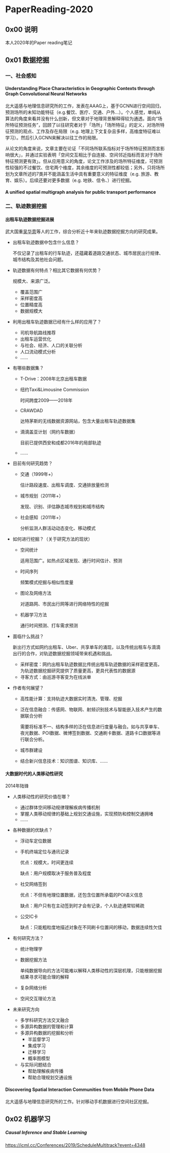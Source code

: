 # PaperReading-2020

## 0x00 说明

本人2020年的Paper reading笔记

## 0x01 数据挖掘

### 一、社会感知

#### Understanding Place Characteristics in Geographic Contexts through Graph Convolutional Neural Networks

北大遥感与地理信息研究所的工作，发表在AAAG上，基于GCNN进行空间回归，预测场所的未知功能特征（e.g.餐饮、医疗、交通、户外...）。个人感觉，单纯从算法的角度来看并没有什么创新，但文章对于地理背景解释得较为通透。面向“场所特征预测任务”，回顾了以往研究者对于「场所」「场所特征」的定义，对场所特征预测的观点、工作及存在局限（e.g. 地理上下文复杂且多样，高维度特征难以学习）。然后引入GCNN来解决以往工作的局限。

从论文的角度来说，文章主要在论证「不同场所联系指标对于场所特征预测而言影响很大」，并通过实验表明「空间交互相比于自连接、空间邻近指标而言对于场所特征预测更有效」。但从应用意义的角度，论文工作涉及的场所特征维度，可预测性较强的不过餐饮、住宅两个维度，其余维度的可预测性都较低；另外，只将场所划为文章所述的7类并不能涵盖生活中具有重要意义的特征维度（e.g. 旅游、教育、娱乐）。后续还要对更多数据（e.g. 地铁、信令、）进行挖掘。



#### A unified spatial multigraph analysis for public transport performance



### 二、轨迹数据挖掘

#### 出租车轨迹数据挖掘进展

武大国重[吴华意](http://www.lmars.whu.edu.cn/prof_web/why/papers.html)等人的工作，综合分析近十年来轨迹数据挖掘方向的研究成果。

- 出租车轨迹数据中包含什么信息？

  不仅记录了出租车的行车轨迹，还蕴藏着道路交通状态、城市居民出行规律、城市结构及其他社会问题。

- 轨迹数据有何特点？相比其它数据有何优势？

  规模大、来源广泛。

  - 覆盖范围广
  - 采样密度高
  - 位置精度高
  - 数据规模大

- 利用出租车轨迹数据已经有什么样的应用了？

  - 司机导航路线推荐
  - 出租车运营优化
  - 与社会、经济、人口的关联分析
  - 人口流动模式分析
  - ……

- 有哪些数据集？

  - T-Drive：2008年北京出租车数据

  - 纽约Taxi&Limousine Commission

    时间跨度2009——2018年

  - CRAWDAD

    达特茅斯的无线数据资源网站，包含大量出租车轨迹数据集

  - 滴滴盖亚计划（网约车数据）

    目前已提供西安和成都2016年的局部轨迹

  - ……

- 目前有何研究趋势？

  - 交通（1999年+）

    估计路段速度、出租车调度、交通排放量检测

  - 城市规划（2011年+）

    发现、识别、评估静态城市规划和城市结构

  - 社会感知（2011年+）

    分析监测人群活动动态变化、移动模式

- 如何进行挖掘？（关于研究方法的现状）

  - 空间统计

    适用范围广。如热点区域发现、通行时间估计、预测

  - 时间序列

    频繁模式挖掘与相似性度量

  - 图论及网络方法

    对道路网、市民出行网等进行网络特性的挖掘

  - 机器学习方法

    通行时间预测、打车需求预测

- 面临什么挑战？

  新出行方式如网约出租车、Uber、共享单车的涌现，以及传统出租车与滴滴出行的合作，对轨迹数据挖掘领域带来机遇和挑战。

  - 采样密度：网约出租车轨迹数据比传统出租车轨迹数据的采样密度更高，为轨迹数据挖掘研究提供了质量更高，更具代表性的数据源
  - 寻客方式：由巡游寻客变为在线派单

- 作者有何展望？

  - 高性能计算：支持轨迹大数据实时清洗、管理、挖掘

  - 泛在信息融合：传感网、物联网、射频识别技术与智能嵌入技术产生的数据联合分析

    需要将标准不一、结构多样的泛在信息进行度量与融合。如与共享单车、夜光数据、POI数据、微博签到数据、交通刷卡数据、道路卡口数据等进行联合分析。

  - 城市群建设

  - 结合新兴信息技术：知识图谱、知识库、……



#### 大数据时代的人类移动性研究

2014年陆锋

- 人类移动性的研究价值在哪？

  - 通过群体空间移动规律理解疾病传播机制
  - 掌握人类移动规律的基础上规划交通设施，实现预防和控制交通拥堵
  - ……

- 各种数据的优缺点？

  - 浮动车定位数据

  - 手机终端定位与通讯记录

    优点：规模大，时间更连续

    缺点：用户规模取决于服务普及程度

  - 社交网络签到

    优点：不但有地理位置数据，还包含位置所承载的POI语义信息

    缺点：用户只有在主动签到时才会有记录，个人轨迹通常较稀疏

  - 公交IC卡

    缺点：只能粗粒度地描述对象在不同刷卡位置间的移动，数据连续性欠佳

- 有何研究方法？

  - 统计物理学

  - 数据挖掘方法

    单纯数据导向的方法可能难以解释人类移动性的深层机理，只能根据挖掘结果寻求可能合理的解释

  - 复杂网络分析

  - 空间交互理论方法

- 未来研究方向
  - 多学科研究方法交叉融合
  - 多源异构数据的管理和计算
  - 多源异构数据的挖掘和分析
    - 半监督学习
    - 集成学习
    - 迁移学习
    - 概率图模型
  - 与实际问题结合
    - 帮助理解疾病传播
    - 帮助合理规划交通设施

#### Discovering Spatial Interaction Communities from Mobile Phone Data

北大遥感与地理信息研究所的工作。针对移动手机数据进行空间社区挖掘。



## 0x02 机器学习

##### *Causal Inference and Stable Learning*

https://icml.cc/Conferences/2019/ScheduleMultitrack?event=4348



